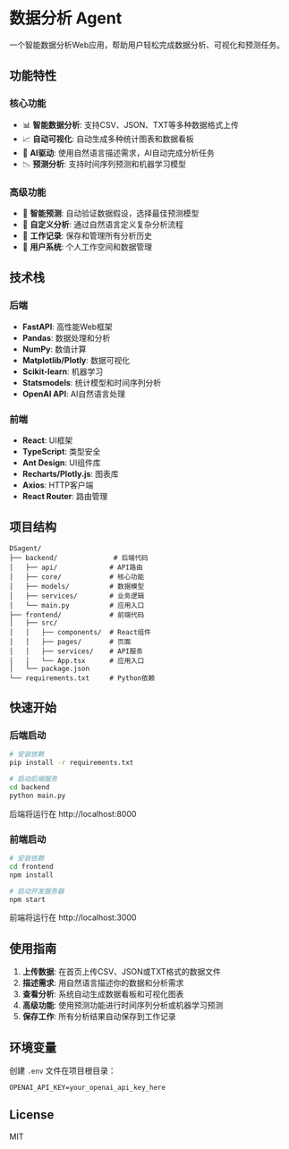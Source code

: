 # 数据分析 Agent

一个智能数据分析Web应用，帮助用户轻松完成数据分析、可视化和预测任务。

## 功能特性

### 核心功能
- 📊 **智能数据分析**: 支持CSV、JSON、TXT等多种数据格式上传
- 📈 **自动可视化**: 自动生成多种统计图表和数据看板
- 🤖 **AI驱动**: 使用自然语言描述需求，AI自动完成分析任务
- 📉 **预测分析**: 支持时间序列预测和机器学习模型

### 高级功能
- 🔮 **智能预测**: 自动验证数据假设，选择最佳预测模型
- 🎨 **自定义分析**: 通过自然语言定义复杂分析流程
- 💾 **工作记录**: 保存和管理所有分析历史
- 👤 **用户系统**: 个人工作空间和数据管理

## 技术栈

### 后端
- **FastAPI**: 高性能Web框架
- **Pandas**: 数据处理和分析
- **NumPy**: 数值计算
- **Matplotlib/Plotly**: 数据可视化
- **Scikit-learn**: 机器学习
- **Statsmodels**: 统计模型和时间序列分析
- **OpenAI API**: AI自然语言处理

### 前端
- **React**: UI框架
- **TypeScript**: 类型安全
- **Ant Design**: UI组件库
- **Recharts/Plotly.js**: 图表库
- **Axios**: HTTP客户端
- **React Router**: 路由管理

## 项目结构

```
DSagent/
├── backend/              # 后端代码
│   ├── api/             # API路由
│   ├── core/            # 核心功能
│   ├── models/          # 数据模型
│   ├── services/        # 业务逻辑
│   └── main.py          # 应用入口
├── frontend/            # 前端代码
│   ├── src/
│   │   ├── components/  # React组件
│   │   ├── pages/       # 页面
│   │   ├── services/    # API服务
│   │   └── App.tsx      # 应用入口
│   └── package.json
└── requirements.txt     # Python依赖
```

## 快速开始

### 后端启动

```bash
# 安装依赖
pip install -r requirements.txt

# 启动后端服务
cd backend
python main.py
```

后端将运行在 http://localhost:8000

### 前端启动

```bash
# 安装依赖
cd frontend
npm install

# 启动开发服务器
npm start
```

前端将运行在 http://localhost:3000

## 使用指南

1. **上传数据**: 在首页上传CSV、JSON或TXT格式的数据文件
2. **描述需求**: 用自然语言描述你的数据和分析需求
3. **查看分析**: 系统自动生成数据看板和可视化图表
4. **高级功能**: 使用预测功能进行时间序列分析或机器学习预测
5. **保存工作**: 所有分析结果自动保存到工作记录

## 环境变量

创建 `.env` 文件在项目根目录：

```env
OPENAI_API_KEY=your_openai_api_key_here
```

## License

MIT

